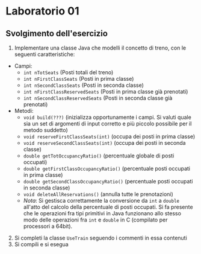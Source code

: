# Laboratorio 01

## Svolgimento dell'esercizio

1. Implementare una classe Java che modelli il concetto di treno, con le seguenti caratteristiche:
  * Campi:
    - `int nTotSeats` (Posti totali del treno)
    - `int nFirstClassSeats` (Posti in prima classe)
    - `int nSecondClassSeats` (Posti in seconda classe)
    - `int nFirstClassReservedSeats` (Posti in prima classe già prenotati)
    - `int nSecondClassReservedSeats` (Posti in seconda classe già prenotati)
  * Metodi:
    - `void build(???)` (inizializza opportunamente i campi. Si valuti quale sia un set di argomenti di input corretto e più piccolo possibile per il metodo suddetto)
    - `void reserveFirstClassSeats(int)` (occupa dei posti in prima classe)
    - `void reserveSecondClassSeats(int)` (occupa dei posti in seconda classe)
    - `double getTotOccupancyRatio()` (percentuale globale di posti occupati)
    - `double getFirstClassOccupancyRatio()` (percentuale posti occupati in prima classe)
    - `double getSecondClassOccupancyRatio()` (percentuale posti occupati in seconda classe)
    - `void deleteAllReservations()` (annulla tutte le prenotazioni)
    * *Nota*: Si gestisca correttamente la conversione da `int` a `double` all'atto del calcolo della percentuale di posti occupati. Si fa presente che le operazioni fra tipi primitivi in Java funzionano allo stesso modo delle operazioni fra `int` e `double` in C (compilato per processori a 64bit).
2. Si completi la classe `UseTrain` seguendo i commenti in essa contenuti
3. Si compili e si esegua
